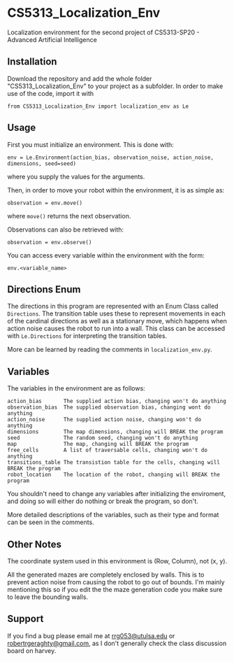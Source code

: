 # CS5313_Localization_Env
Localization environment for the second project of CS5313-SP20 - Advanced Artificial Intelligence 


## Installation
Download the repository and add the whole folder "CS5313_Localization_Env" to your project as a subfolder. 
In order to make use of the code, import it with 
```
from CS5313_Localization_Env import localization_env as Le
```

## Usage
First you must initialize an environment. This is done with:
```
env = Le.Environment(action_bias, observation_noise, action_noise, dimensions, seed=seed)
```
where you supply the values for the arguments.

Then, in order to move your robot within the environment, it is as simple as:
```
observation = env.move()
```
where `move()` returns the next observation.

Observations can also be retrieved with:
```
observation = env.observe()
```

You can access every variable within the environment with the form:
```
env.<variable_name>
```
## Directions Enum
The directions in this program are represented with an Enum Class called `Directions`. The transition table uses these to represent movements in each of the cardinal directions as well as a stationary move, which happens when action noise causes the robot to run into a wall. This class can be accessed with `Le.Directions` for interpreting the transition tables.

More can be learned by reading the comments in `localization_env.py`.

## Variables
The variables in the environment are as follows:
```
action_bias       The supplied action bias, changing won't do anything
observation_bias  The supplied observation bias, changing wont do anything
action_noise      The supplied action noise, changing won't do anything
dimensions        The map dimensions, changing will BREAK the program
seed              The random seed, changing won't do anything
map               The map, changing will BREAK the program
free_cells        A list of traversable cells, changing won't do anything
transitions_table The transistion table for the cells, changing will BREAK the program
robot_location    The location of the robot, changing will BREAK the program
```

You shouldn't need to change any variables after initializing the enviroment, and doing so will either do nothing or break the program, so don't. 

More detailed descriptions of the variables, such as their type and format can be seen in the comments.

## Other Notes
The coordinate system used in this environment is (Row, Column), not (x, y). 

All the generated mazes are completely enclosed by walls. This is to prevent action noise from causing the robot to go out of bounds. I'm mainly mentioning this so if you edit the the maze generation code you make sure to leave the bounding walls.

## Support
If you find a bug please email me at rrg053@utulsa.edu or robertrgeraghty@gmail.com, as I don't generally check the class discussion board on harvey.
